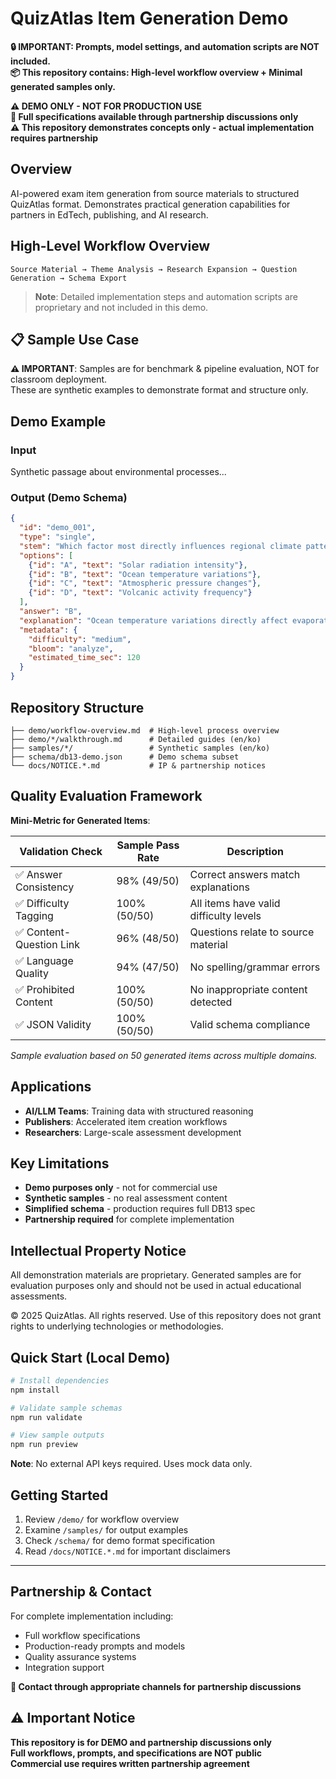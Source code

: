 # QuizAtlas Item Generation Demo

**🔒 IMPORTANT: Prompts, model settings, and automation scripts are NOT included.**  
**📦 This repository contains: High-level workflow overview + Minimal generated samples only.**

**⚠️ DEMO ONLY - NOT FOR PRODUCTION USE**  
**📍 Full specifications available through partnership discussions only**  
**⚠️ This repository demonstrates concepts only - actual implementation requires partnership**

## Overview

AI-powered exam item generation from source materials to structured QuizAtlas format. Demonstrates practical generation capabilities for partners in EdTech, publishing, and AI research.

## High-Level Workflow Overview

```
Source Material → Theme Analysis → Research Expansion → Question Generation → Schema Export
```

> **Note**: Detailed implementation steps and automation scripts are proprietary and not included in this demo.

## 📋 Sample Use Case

**⚠️ IMPORTANT**: Samples are for benchmark & pipeline evaluation, NOT for classroom deployment.  
These are synthetic examples to demonstrate format and structure only.

## Demo Example

### Input
Synthetic passage about environmental processes...

### Output (Demo Schema)
```json
{
  "id": "demo_001",
  "type": "single", 
  "stem": "Which factor most directly influences regional climate patterns?",
  "options": [
    {"id": "A", "text": "Solar radiation intensity"},
    {"id": "B", "text": "Ocean temperature variations"},
    {"id": "C", "text": "Atmospheric pressure changes"},
    {"id": "D", "text": "Volcanic activity frequency"}
  ],
  "answer": "B",
  "explanation": "Ocean temperature variations directly affect evaporation and moisture distribution...",
  "metadata": {
    "difficulty": "medium",
    "bloom": "analyze", 
    "estimated_time_sec": 120
  }
}
```

## Repository Structure

```
├── demo/workflow-overview.md  # High-level process overview
├── demo/*/walkthrough.md      # Detailed guides (en/ko)
├── samples/*/                 # Synthetic samples (en/ko)
├── schema/db13-demo.json      # Demo schema subset
└── docs/NOTICE.*.md           # IP & partnership notices
```

## Quality Evaluation Framework

**Mini-Metric for Generated Items**:

| Validation Check | Sample Pass Rate | Description |
|------------------|------------------|--------------|
| ✅ Answer Consistency | 98% (49/50) | Correct answers match explanations |
| ✅ Difficulty Tagging | 100% (50/50) | All items have valid difficulty levels |
| ✅ Content-Question Link | 96% (48/50) | Questions relate to source material |
| ✅ Language Quality | 94% (47/50) | No spelling/grammar errors |
| ✅ Prohibited Content | 100% (50/50) | No inappropriate content detected |
| ✅ JSON Validity | 100% (50/50) | Valid schema compliance |

*Sample evaluation based on 50 generated items across multiple domains.*

## Applications

- **AI/LLM Teams**: Training data with structured reasoning
- **Publishers**: Accelerated item creation workflows
- **Researchers**: Large-scale assessment development

## Key Limitations

- **Demo purposes only** - not for commercial use
- **Synthetic samples** - no real assessment content  
- **Simplified schema** - production requires full DB13 spec
- **Partnership required** for complete implementation

## Intellectual Property Notice

All demonstration materials are proprietary. Generated samples are for evaluation purposes only and should not be used in actual educational assessments. 

© 2025 QuizAtlas. All rights reserved. Use of this repository does not grant rights to underlying technologies or methodologies.

## Quick Start (Local Demo)

```bash
# Install dependencies
npm install

# Validate sample schemas
npm run validate

# View sample outputs
npm run preview
```

**Note**: No external API keys required. Uses mock data only.

## Getting Started

1. Review `/demo/` for workflow overview
2. Examine `/samples/` for output examples  
3. Check `/schema/` for demo format specification
4. Read `/docs/NOTICE.*.md` for important disclaimers

---

## Partnership & Contact

For complete implementation including:
- Full workflow specifications
- Production-ready prompts and models  
- Quality assurance systems
- Integration support

**📍 Contact through appropriate channels for partnership discussions**

## ⚠️ Important Notice

**This repository is for DEMO and partnership discussions only**  
**Full workflows, prompts, and specifications are NOT public**  
**Commercial use requires written partnership agreement**